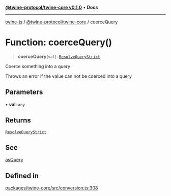 [**@twine-protocol/twine-core v0.1.0**](../index.md) • **Docs**

***

[twine-js](../../../index.md) / [@twine-protocol/twine-core](../index.md) / coerceQuery

# Function: coerceQuery()

> **coerceQuery**(`val`): [`ResolveQueryStrict`](../type-aliases/ResolveQueryStrict.md)

Coerce something into a query

Throws an error if the value can not be coerced into a query

## Parameters

• **val**: `any`

## Returns

[`ResolveQueryStrict`](../type-aliases/ResolveQueryStrict.md)

## See

[asQuery](asQuery.md)

## Defined in

[packages/twine-core/src/conversion.ts:308](https://github.com/twine-protocol/twine-js/blob/fb5041c7a2da4a796f653066248604ca1c5dccc6/packages/twine-core/src/conversion.ts#L308)
